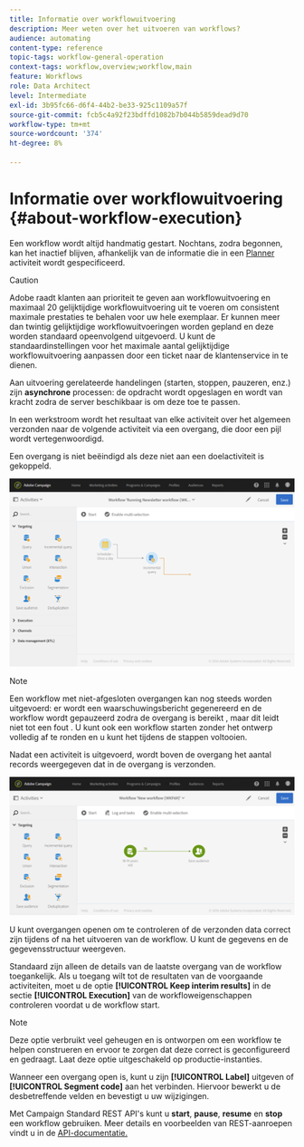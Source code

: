 ```yaml
---
title: Informatie over workflowuitvoering
description: Meer weten over het uitvoeren van workflows?
audience: automating
content-type: reference
topic-tags: workflow-general-operation
context-tags: workflow,overview;workflow,main
feature: Workflows
role: Data Architect
level: Intermediate
exl-id: 3b95fc66-d6f4-44b2-be33-925c1109a57f
source-git-commit: fcb5c4a92f23bdffd1082b7b044b5859dead9d70
workflow-type: tm+mt
source-wordcount: '374'
ht-degree: 8%

---
```


# Informatie over workflowuitvoering {#about-workflow-execution}

Een workflow wordt altijd handmatig gestart. Nochtans, zodra begonnen, kan het inactief blijven, afhankelijk van de informatie die in een [Planner](../../automating/using/scheduler.md) activiteit wordt gespecificeerd.

>[!CAUTION]
>
> Adobe raadt klanten aan prioriteit te geven aan workflowuitvoering en maximaal 20 gelijktijdige workflowuitvoering uit te voeren om consistent maximale prestaties te behalen voor uw hele exemplaar. Er kunnen meer dan twintig gelijktijdige workflowuitvoeringen worden gepland en deze worden standaard opeenvolgend uitgevoerd. U kunt de standaardinstellingen voor het maximale aantal gelijktijdige workflowuitvoering aanpassen door een ticket naar de klantenservice in te dienen.

Aan uitvoering gerelateerde handelingen (starten, stoppen, pauzeren, enz.) zijn **asynchrone** processen: de opdracht wordt opgeslagen en wordt van kracht zodra de server beschikbaar is om deze toe te passen.

In een werkstroom wordt het resultaat van elke activiteit over het algemeen verzonden naar de volgende activiteit via een overgang, die door een pijl wordt vertegenwoordigd.

Een overgang is niet beëindigd als deze niet aan een doelactiviteit is gekoppeld.

![](assets/wkf_execution_1.png)

>[!NOTE]
>
>Een workflow met niet-afgesloten overgangen kan nog steeds worden uitgevoerd: er wordt een waarschuwingsbericht gegenereerd en de workflow wordt gepauzeerd zodra de overgang is bereikt , maar dit leidt niet tot een fout . U kunt ook een workflow starten zonder het ontwerp volledig af te ronden en u kunt het tijdens de stappen voltooien.

Nadat een activiteit is uitgevoerd, wordt boven de overgang het aantal records weergegeven dat in de overgang is verzonden.

![](assets/wkf_transition_count.png)

U kunt overgangen openen om te controleren of de verzonden data correct zijn tijdens of na het uitvoeren van de workflow. U kunt de gegevens en de gegevensstructuur weergeven.

Standaard zijn alleen de details van de laatste overgang van de workflow toegankelijk. Als u toegang wilt tot de resultaten van de voorgaande activiteiten, moet u de optie **[!UICONTROL Keep interim results]** in de sectie **[!UICONTROL Execution]** van de workfloweigenschappen controleren voordat u de workflow start.

>[!NOTE]
>
>Deze optie verbruikt veel geheugen en is ontworpen om een workflow te helpen construeren en ervoor te zorgen dat deze correct is geconfigureerd en gedraagt. Laat deze optie uitgeschakeld op productie-instanties.

Wanneer een overgang open is, kunt u zijn **[!UICONTROL Label]** uitgeven of **[!UICONTROL Segment code]** aan het verbinden. Hiervoor bewerkt u de desbetreffende velden en bevestigt u uw wijzigingen.

Met Campaign Standard REST API&#39;s kunt u **start**, **pause**, **resume** en **stop** een workflow gebruiken. Meer details en voorbeelden van REST-aanroepen vindt u in de [API-documentatie.](../../api/using/controlling-a-workflow.md)
